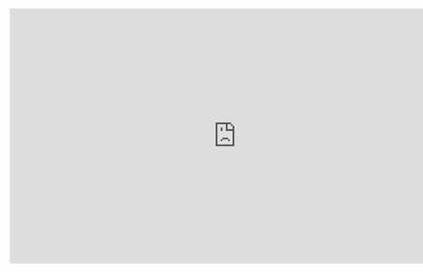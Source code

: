 <iframe style="border: 1px solid rgba(0, 0, 0, 0.1);" width="800" height="450" src="https://www.figma.com/embed?embed_host=share&url=https%3A%2F%2Fwww.figma.com%2Fproto%2Fd9Uc0tUnnrHfnp1BqMeOVU%2FUntitled%3Fnode-id%3D1%253A2%26scaling%3Dmin-zoom%26page-id%3D0%253A1" allowfullscreen></iframe>
